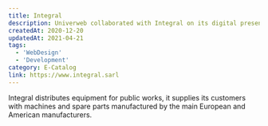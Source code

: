 ```yaml
---
title: Integral
description: Univerweb collaborated with Integral on its digital presence. We created the website.
createdAt: 2020-12-20
updatedAt: 2021-04-21
tags:
  - 'WebDesign'
  - 'Development'
category: E-Catalog
link: https://www.integral.sarl
---
```


Integral distributes equipment for public works, it supplies its customers with machines and spare parts manufactured by the main European and American manufacturers.
